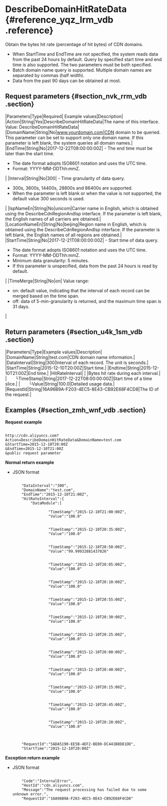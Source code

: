 # DescribeDomainHitRateData {#reference_yqz_lrm_vdb .reference}

Obtain the bytes hit rate \(percentage of hit bytes\) of CDN domains.

-   When StartTime and EndTime are not specified, the system reads data from the past 24 hours by default. Query by specified start time and end time is also supported. The two parameters must be both specified.
-   Batch domain name query is supported. Multiple domain names are separated by commas \(half width\).
-   Data from the past 90 days can be obtained at most.

## Request parameters {#section_nvk_rrm_vdb .section}

|Parameters|Type|Required| Example values|Description|
|Action|String|Yes|DescribeDomainHitRateData|The name of this interface.  Value: DescribeDomainHitRateData|
|DomainName|String|No|www.yourdomain.com|CDN domain to be queried. This parameter can be set to support only one domain name. If this parameter is left blank, the system queries all domain names.|
|EndTime|String|No|2017-12-22T08:00:00:00Z| -   The end time must be later than the start time.
-   The date format adopts ISO8601 notation and uses the UTC time.
-   Format: YYYY-MM-DDThh:mmZ.

 |
|Interval|String|No|300| -   Time granularity of data query.
-   300s, 3600s, 14400s, 28800s and 86400s are supported.
-   When the parameter is left blank or when the value is not supported, the default value 300 seconds is used.

 |
|IspNameEn|String|No|unicom|Carrier name in English, which is obtained using the DescribeCdnRegionAndIsp interface. If the parameter is left blank, the English names of all carriers are obtained.|
|LocationNameEn|String|No|beijing|Region name in English, which is obtained using the DescribeCdnRegionAndIsp interface. If the parameter is left blank, the English names of all regions are obtained.|
|StartTime|String|No|2017-12-21T08:00:00:00Z| -   Start time of data query.
-   The date format adopts ISO8601 notation and uses the UTC time.
-   Format: YYYY-MM-DDThh:mmZ.
-   Minimum data granularity: 5 minutes.
-   If this parameter is unspecified, data from the past 24 hours is read by default.

 |
|TimeMerge|String|No|on| Value range:

 -   on: default value, indicating that the interval of each record can be merged based on the time span.
-   off: data of 5-min-granularity is returned, and the maximum time span is 31 days.

 |

## Return parameters {#section_u4k_1sm_vdb .section}

|Parameters|Type|Example values|Description|
|DomainName|String|test.com|CDN domain name information.|
|DataInterval|String|300|Interval of each record. The unit is seconds.|
|StartTime|String|2015-12-10T20:00Z|Start time.|
|Endtime|String|2015-12-10T21:00Z|End time.|
|HitRateInterval| | |Bytes hit rate during each interval.|
|  └TimeStamp|String|2017-12-22T08:00:00:00Z|Start time of a time slice.|
|  └Value|String|100.0|Detailed usage data.|
|RequestId|String|16A96B9A-F203-4EC5-8E43-CB92E68F4CD8|The ID of the request.|

## Examples {#section_zmh_wnf_vdb .section}

**Request example**

```

http://cdn.aliyuncs.com?Action=DescribeDomainHitRateData&DomainName=test.com
&StartTime=2015-12-10T20:00Z
&EndTime=2015-12-10T21:00Z
&public request parameter
```

**Normal return example**

-   JSON format

    ```
    
        "DataInterval":"300",
        "DomainName":"test.com",
        "EndTime":"2015-12-10T21:00Z",
        "HitRateInterval":{
            "DataModule":[
                
                    "TimeStamp":"2015-12-10T21:00:00Z",
                    "Value":"100.0"
                
                
                    "TimeStamp":"2015-12-10T20:35:00Z",
                    "Value":"100.0"
                
                
                    "TimeStamp":"2015-12-10T20:50:00Z",
                    "Value":"99.99932881437826"
                
                
                    "TimeStamp":"2015-12-10T20:05:00Z",
                    "Value":"100.0"
                
                
                    "TimeStamp":"2015-12-10T20:10:00Z",
                    "Value":"100.0"
                
                
                    "TimeStamp":"2015-12-10T20:55:00Z",
                    "Value":"100.0"
                
                
                    "TimeStamp":"2015-12-10T20:30:00Z",
                    "Value":"100.0"
                
                
                    "TimeStamp":"2015-12-10T20:25:00Z",
                    "Value":"100.0"
                
                
                    "TimeStamp":"2015-12-10T20:00:00Z",
                    "Value":"100.0"
                
                
                    "TimeStamp":"2015-12-10T20:40:00Z",
                    "Value":"100.0"
                
                
                    "TimeStamp":"2015-12-10T20:15:00Z",
                    "Value":"100.0"
                
                
                    "TimeStamp":"2015-12-10T20:45:00Z",
                    "Value":"100.0"
                
                
                    "TimeStamp":"2015-12-10T20:20:00Z",
                    "Value":"100.0"
                
            
        
        "RequestId":"5ADA5190-EE5B-4EF2-BE00-DC441B8D81DD",
        "StartTime":"2015-12-10T20:00Z"
    
    ```


**Exception return example**

-   JSON format

    ```
    
        "Code":"InternalError",
        "HostId":"cdn.aliyuncs.com",
        "Message":"The request processing has failed due to some unknown error.",
        "RequestId":"16A96B9A-F203-4EC5-8E43-CB92E68F4CD8"
    
    ```


